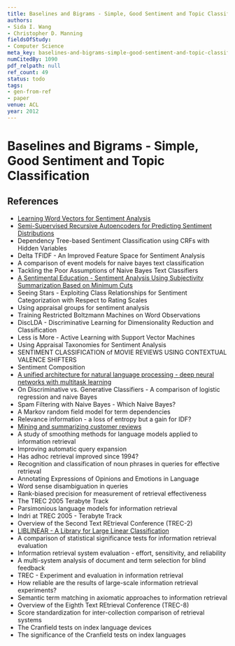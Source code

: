 ```yaml
---
title: Baselines and Bigrams - Simple, Good Sentiment and Topic Classification
authors:
- Sida I. Wang
- Christopher D. Manning
fieldsOfStudy:
- Computer Science
meta_key: baselines-and-bigrams-simple-good-sentiment-and-topic-classification
numCitedBy: 1090
pdf_relpath: null
ref_count: 49
status: todo
tags:
- gen-from-ref
- paper
venue: ACL
year: 2012
---
```


# Baselines and Bigrams - Simple, Good Sentiment and Topic Classification

## References

- [Learning Word Vectors for Sentiment Analysis](./learning-word-vectors-for-sentiment-analysis.md)
- [Semi-Supervised Recursive Autoencoders for Predicting Sentiment Distributions](./semi-supervised-recursive-autoencoders-for-predicting-sentiment-distributions.md)
- Dependency Tree-based Sentiment Classification using CRFs with Hidden Variables
- Delta TFIDF - An Improved Feature Space for Sentiment Analysis
- A comparison of event models for naive bayes text classification
- Tackling the Poor Assumptions of Naive Bayes Text Classifiers
- [A Sentimental Education - Sentiment Analysis Using Subjectivity Summarization Based on Minimum Cuts](./a-sentimental-education-sentiment-analysis-using-subjectivity-summarization-based-on-minimum-cuts.md)
- Seeing Stars - Exploiting Class Relationships for Sentiment Categorization with Respect to Rating Scales
- Using appraisal groups for sentiment analysis
- Training Restricted Boltzmann Machines on Word Observations
- DiscLDA - Discriminative Learning for Dimensionality Reduction and Classification
- Less is More - Active Learning with Support Vector Machines
- Using Appraisal Taxonomies for Sentiment Analysis
- SENTIMENT CLASSIFICATION of MOVIE REVIEWS USING CONTEXTUAL VALENCE SHIFTERS
- Sentiment Composition
- [A unified architecture for natural language processing - deep neural networks with multitask learning](./a-unified-architecture-for-natural-language-processing-deep-neural-networks-with-multitask-learning.md)
- On Discriminative vs. Generative Classifiers - A comparison of logistic regression and naive Bayes
- Spam Filtering with Naive Bayes - Which Naive Bayes?
- A Markov random field model for term dependencies
- Relevance information - a loss of entropy but a gain for IDF?
- [Mining and summarizing customer reviews](./mining-and-summarizing-customer-reviews.md)
- A study of smoothing methods for language models applied to information retrieval
- Improving automatic query expansion
- Has adhoc retrieval improved since 1994?
- Recognition and classification of noun phrases in queries for effective retrieval
- Annotating Expressions of Opinions and Emotions in Language
- Word sense disambiguation in queries
- Rank-biased precision for measurement of retrieval effectiveness
- The TREC 2005 Terabyte Track
- Parsimonious language models for information retrieval
- Indri at TREC 2005 - Terabyte Track
- Overview of the Second Text REtrieval Conference (TREC-2)
- [LIBLINEAR - A Library for Large Linear Classification](./liblinear-a-library-for-large-linear-classification.md)
- A comparison of statistical significance tests for information retrieval evaluation
- Information retrieval system evaluation - effort, sensitivity, and reliability
- A multi-system analysis of document and term selection for blind feedback
- TREC - Experiment and evaluation in information retrieval
- How reliable are the results of large-scale information retrieval experiments?
- Semantic term matching in axiomatic approaches to information retrieval
- Overview of the Eighth Text REtrieval Conference (TREC-8)
- Score standardization for inter-collection comparison of retrieval systems
- The Cranfield tests on index language devices
- The significance of the Cranfield tests on index languages
